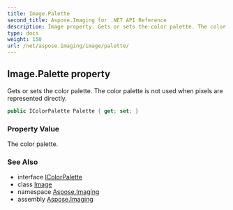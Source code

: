 ```yaml
---
title: Image.Palette
second_title: Aspose.Imaging for .NET API Reference
description: Image property. Gets or sets the color palette. The color palette is not used when pixels are represented directly
type: docs
weight: 150
url: /net/aspose.imaging/image/palette/
---
```

## Image.Palette property

Gets or sets the color palette. The color palette is not used when pixels are represented directly.

```csharp
public IColorPalette Palette { get; set; }
```

### Property Value

The color palette.

### See Also

* interface [IColorPalette](../../icolorpalette/)
* class [Image](../)
* namespace [Aspose.Imaging](../../image/)
* assembly [Aspose.Imaging](../../../)


